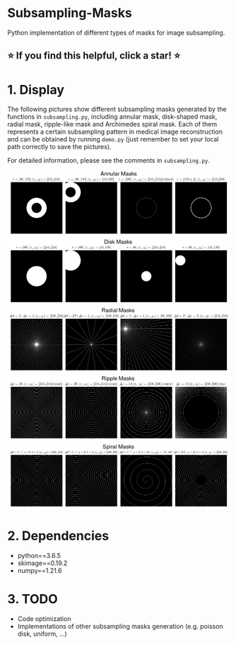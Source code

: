 # Subsampling-Masks
Python implementation of different types of masks for image subsampling.

## :star: If you find this helpful, click a star! :star: ##

# 1. Display
The following pictures show different subsampling masks generated by the functions in `subsampling.py`, including annular mask, disk-shaped mask, radial mask, ripple-like mask and Archimedes spiral mask. Each of them represents a certain subsampling pattern in medical image reconstruction and can be obtained by running `demo.py` (just remember to set your local path correctly to save the pictures).

For detailed information, please see the comments in `subsampling.py`.

<img src="https://github.com/Masaaki-75/Subsampling-Masks/blob/main/figs/masks_annular.png">
<img src="https://github.com/Masaaki-75/Subsampling-Masks/blob/main/figs/masks_disk.png">
<img src="https://github.com/Masaaki-75/Subsampling-Masks/blob/main/figs/masks_radial.png">
<img src="https://github.com/Masaaki-75/Subsampling-Masks/blob/main/figs/masks_ripple.png">
<img src="https://github.com/Masaaki-75/Subsampling-Masks/blob/main/figs/masks_spiral.png">

# 2. Dependencies
- python==3.6.5<br>
- skimage==0.19.2<br>
- numpy==1.21.6


# 3. TODO
- Code optimization
- Implementations of other subsampling masks generation (e.g. poisson disk, uniform, ...)
